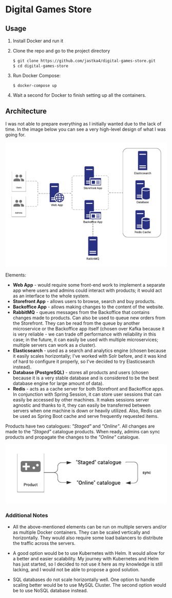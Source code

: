 # Digital Games Store

## Usage
1. Install Docker and run it

2. Clone the repo and go to the project directory

   ```
   $ git clone https://github.com/jastka4/digital-games-store.git
   $ cd digital-games-store
   ```

3. Run Docker Compose:
    ```
    $ docker-compose up
    ```

3. Wait a second for Docker to finish setting up all the containers.

## Architecture

I was not able to prepare everything as I initially wanted due to the lack of time. In the image below you can see a very high-level design of what I was going for.

![High-level design](https://github.com/jastka4/digital-games-store/blob/assets/simplified-architecture-design.png)

Elements:
- **Web App** - would require some front-end work to implement a separate app where users and admins could interact with products; it would act as an interface to the whole system.
- **Storefront App** - allows users to browse, search and buy products.
- **Backoffice App** - allows making changes to the content of the website.
- **RabbitMQ** - queues messages from the Backoffice that contains changes made to products. Can also be used to queue new orders from the Storefront. They can be read from the queue by another microservice or the Backoffice app itself (chosen over Kafka because it is very reliable - we can trade off performance with reliability in this case; in the future, it can easily be used with multiple microservices; multiple servers can work as a cluster).
- **Elasticsearch** - used as a search and analytics engine (chosen because it easily scales horizontally; I've worked with Solr before, and it was kind of hard to configure it properly, so I've decided to try Elasticsearch instead).
- **Database (PostgreSQL)** - stores all products and users (chosen because it is a very stable database and is considered to be the best database engine for large amount of data).
- **Redis** - acts as a cache server for both Storefront and Backoffice apps. In conjunction with Spring Session, it can store user sessions that can easily be accessed by other machines. It makes sessions server agnostic and thanks to it, they can easily be transferred between servers when one machine is down or heavily utilized. Also, Redis can be used as Spring Boot cache and serve frequently requested items. 

Products have two catalogues: *"Staged"* and *"Online"*. All changes are made to the *"Staged"* catalogue products. When ready, admins can sync products and propagate the changes to the *"Online"* catalogue.

![Product catalogues](https://github.com/jastka4/digital-games-store/blob/assets/product-catalogues.png)

### Additional Notes
- All the above-mentioned elements can be run on multiple servers and/or as multiple Docker containers. They can be scaled vertically and horizontally. They would also require some load balancers to distribute the traffic across the servers.

- A good option would be to use Kubernetes with Helm. It would allow for a better and easier scalability. My journey with Kubernetes and Helm has just started, so I decided to not use it here as my knowledge is still lacking, and I would not be able to propose a good solution. 

- SQL databases do not scale horizontally well. One option to handle scaling better would be to use MySQL Cluster. The second option would be to use NoSQL database instead.
